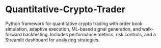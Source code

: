 # Quantitative-Crypto-Trader
Python framework for quantitative crypto trading with order book simulation, adaptive execution, ML-based signal generation, and walk-forward backtesting. Includes performance metrics, risk controls, and a Streamlit dashboard for analyzing strategies.
